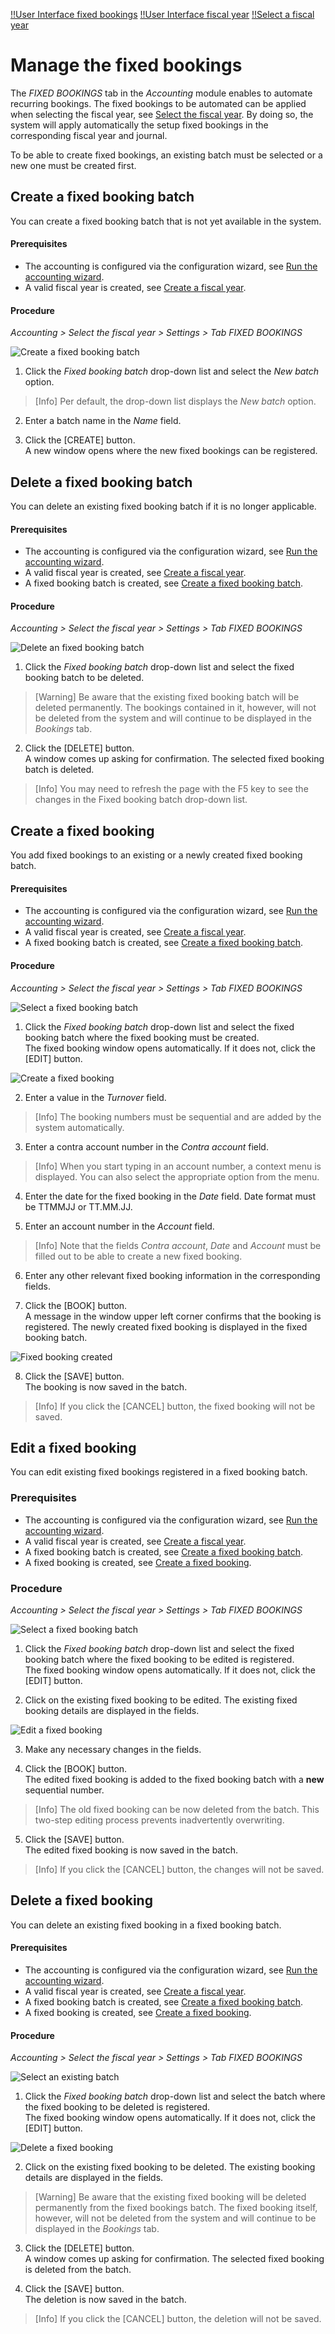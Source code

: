 [!!User Interface fixed bookings](../UserInterface/02f_FixedBookings.md)
[!!User Interface fiscal year](../UserInterface/00a_FiscalYear.md)
[!!Select a fiscal year](../Operation/01_SelectFiscalYear.md)

# Manage the fixed bookings

The *FIXED BOOKINGS* tab in the *Accounting* module enables to automate recurring bookings. The fixed bookings to be automated can be applied when selecting the fiscal year, see [Select the fiscal year](./01_SelectFiscalYear.md). By doing so, the system will apply automatically the setup fixed bookings in the corresponding fiscal year and journal.

To be able to create fixed bookings, an existing batch must be selected or a new one must be created first.


## Create a fixed booking batch

You can create a fixed booking batch that is not yet available in the system.

#### Prerequisites

- The accounting is configured via the configuration wizard, see [Run the accounting wizard](./01_RunAccountingWizard.md).
- A valid fiscal year is created, see [Create a fiscal year](./04_ManageFiscalYear.md#create-a-fiscal-year).

#### Procedure

*Accounting > Select the fiscal year > Settings > Tab FIXED BOOKINGS*

![Create a fixed booking batch](../../Assets/Screenshots/RetailSuiteAccounting/Settings/FixedBookings/CreateFixedBookingBatch.png "[Create a fixed booking batch]")

1. Click the *Fixed booking batch* drop-down list and select the *New batch* option.

  > [Info] Per default, the drop-down list displays the *New batch* option.

2. Enter a batch name in the *Name* field.  

3. Click the [CREATE] button.   
A new window opens where the new fixed bookings can be registered.


## Delete a fixed booking batch

You can delete an existing fixed booking batch if it is no longer applicable.

#### Prerequisites

- The accounting is configured via the configuration wizard, see [Run the accounting wizard](./01_RunAccountingWizard.md).
- A valid fiscal year is created, see [Create a fiscal year](./04_ManageFiscalYear.md#create-a-fiscal-year).
- A fixed booking batch is created, see [Create a fixed booking batch](#create-a-fixed-booking-batch).

#### Procedure

*Accounting > Select the fiscal year > Settings > Tab FIXED BOOKINGS*

![Delete an fixed booking batch](../../Assets/Screenshots/RetailSuiteAccounting/Settings/FixedBookings/DeleteFixedBookingBatch.png "[Delete a fixed booking batch]")

1. Click the *Fixed booking batch* drop-down list and select the fixed booking batch to be deleted.   

  > [Warning] Be aware that the existing fixed booking batch will be deleted permanently. The bookings contained in it, however, will not be deleted from the system and will continue to be displayed in the *Bookings* tab.

2. Click the [DELETE] button.  
A window comes up asking for confirmation. The selected fixed booking batch is deleted.

  > [Info] You may need to refresh the page with the F5 key to see the changes in the Fixed booking batch drop-down list.


## Create a fixed booking

You add fixed bookings to an existing or a newly created fixed booking batch.

#### Prerequisites

- The accounting is configured via the configuration wizard, see [Run the accounting wizard](./01_RunAccountingWizard.md).
- A valid fiscal year is created, see [Create a fiscal year](./04_ManageFiscalYear.md#create-a-fiscal-year).
- A fixed booking batch is created, see [Create a fixed booking batch](#create-a-fixed-booking-batch).

#### Procedure

*Accounting > Select the fiscal year > Settings > Tab FIXED BOOKINGS*

![Select a fixed booking batch](../../Assets/Screenshots/RetailSuiteAccounting/Settings/FixedBookings/EditFixedBookingBatch.png "[Select a fixed booking batch]")

1. Click the *Fixed booking batch* drop-down list and select the fixed booking batch where the fixed booking must be created.   
The fixed booking window opens automatically. If it does not, click the [EDIT] button.

  ![Create a fixed booking](../../Assets/Screenshots/RetailSuiteAccounting/Settings/FixedBookings/CreateFixedBooking.png "[Create a fixed booking]")

2. Enter a value in the *Turnover* field.

  > [Info] The booking numbers must be sequential and are added by the system automatically.

3. Enter a contra account number in the *Contra account* field.

  > [Info] When you start typing in an account number, a context menu is displayed. You can also select the appropriate option from the menu.

4. Enter the date for the fixed booking in the *Date* field. Date format must be TTMMJJ or TT.MM.JJ.

5. Enter an account number in the *Account* field.

  > [Info] Note that the fields *Contra account*, *Date* and *Account* must be filled out to be able to create a new fixed booking.

6. Enter any other relevant fixed booking information in the corresponding fields.

7. Click the [BOOK] button.  
A message in the window upper left corner confirms that the booking is registered. The newly created fixed booking is displayed in the fixed booking batch.

  ![Fixed booking created](../../Assets/Screenshots/RetailSuiteAccounting/Settings/FixedBookings/FixedBookingCreated.png "[Fixed booking created]")

8. Click the [SAVE] button.   
The booking is now saved in the batch.

 > [Info] If you click the [CANCEL] button, the fixed booking will not be saved.


## Edit a fixed booking

You can edit existing fixed bookings registered in a fixed booking batch.

### Prerequisites

- The accounting is configured via the configuration wizard, see [Run the accounting wizard](./01_RunAccountingWizard.md).
- A valid fiscal year is created, see [Create a fiscal year](./04_ManageFiscalYear.md#create-a-fiscal-year).
- A fixed booking batch is created, see [Create a fixed booking batch](#create-a-fixed-booking-batch).
- A fixed booking is created, see [Create a fixed booking](#create-a-fixed-booking).

### Procedure

*Accounting > Select the fiscal year > Settings > Tab FIXED BOOKINGS*

![Select a fixed booking batch](../../Assets/Screenshots/RetailSuiteAccounting/Settings/FixedBookings/EditFixedBookingBatch.png "[Select a fixed booking batch]")

1. Click the *Fixed booking batch* drop-down list and select the fixed booking batch where the fixed booking to be edited is registered.   
The fixed booking window opens automatically. If it does not, click the [EDIT] button.

2. Click on the existing fixed booking to be edited.
The existing fixed booking details are displayed in the fields.

  ![Edit a fixed booking](../../Assets/Screenshots/RetailSuiteAccounting/Settings/FixedBookings/EditFixedBooking.png "[Edit a fixed booking]")

3. Make any necessary changes in the fields.

4. Click the [BOOK] button.  
The edited fixed booking is added to the fixed booking batch with a **new** sequential number.

  > [Info] The old fixed booking can be now deleted from the batch. This two-step editing process prevents inadvertently overwriting.

5. Click the [SAVE] button.   
The edited fixed booking is now saved in the batch.  

  > [Info] If you click the [CANCEL] button, the changes will not be saved.


## Delete a fixed booking

You can delete an existing fixed booking in a fixed booking batch.

#### Prerequisites

- The accounting is configured via the configuration wizard, see [Run the accounting wizard](./01_RunAccountingWizard.md).
- A valid fiscal year is created, see [Create a fiscal year](./04_ManageFiscalYear.md#create-a-fiscal-year).
- A fixed booking batch is created, see [Create a fixed booking batch](#create-a-fixed-booking-batch).
- A fixed booking is created, see [Create a fixed booking](#create-a-fixed-booking).

#### Procedure

*Accounting > Select the fiscal year > Settings > Tab FIXED BOOKINGS*

![Select an existing batch](../../Assets/Screenshots/RetailSuiteAccounting/Settings/FixedBookings/EditFixedBookingBatch.png "[Select an existing batch]")

1. Click the *Fixed booking batch* drop-down list and select the batch where the fixed booking to be deleted is registered.    
The fixed booking window opens automatically. If it does not, click the [EDIT] button.

  ![Delete a fixed booking](../../Assets/Screenshots/RetailSuiteAccounting/Settings/FixedBookings/DeleteFixedBooking.png "[Delete a fixed booking]")

2. Click on the existing fixed booking to be deleted.
The existing booking details are displayed in the fields.

  > [Warning] Be aware that the existing fixed booking will be deleted permanently from the fixed bookings batch. The fixed booking itself, however, will not be deleted from the system and will continue to be displayed in the *Bookings* tab.

3. Click the [DELETE] button.  
A window comes up asking for confirmation. The selected fixed booking is deleted from the batch.

4. Click the [SAVE] button.   
The deletion is now saved in the batch.

 > [Info] If you click the [CANCEL] button, the deletion will not be saved.
